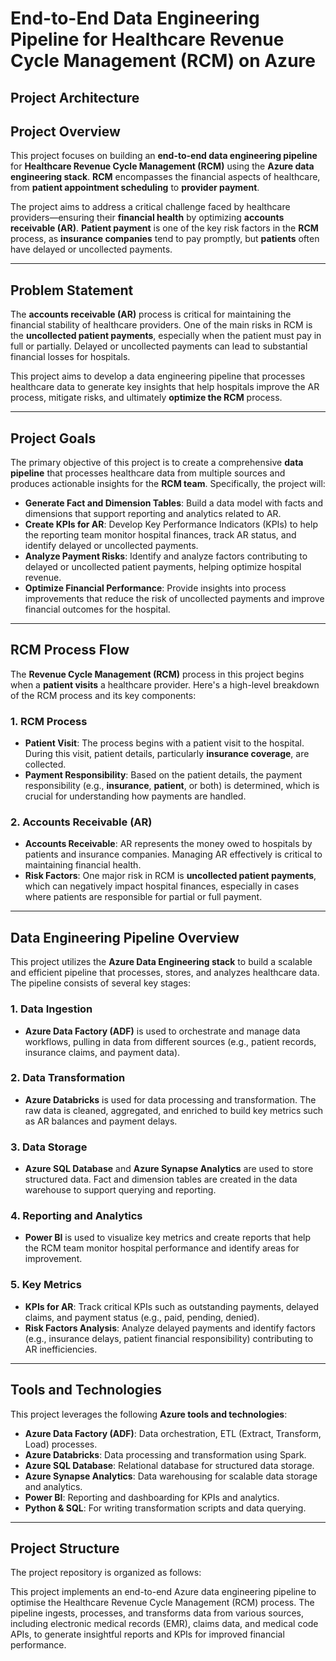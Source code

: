 # End-to-End Data Engineering Pipeline for Healthcare Revenue Cycle Management (RCM) on Azure
## Project Architecture




## Project Overview

This project focuses on building an **end-to-end data engineering pipeline** for **Healthcare Revenue Cycle Management (RCM)** using the **Azure data engineering stack**. **RCM** encompasses the financial aspects of healthcare, from **patient appointment scheduling** to **provider payment**. 

The project aims to address a critical challenge faced by healthcare providers—ensuring their **financial health** by optimizing **accounts receivable (AR)**. **Patient payment** is one of the key risk factors in the **RCM** process, as **insurance companies** tend to pay promptly, but **patients** often have delayed or uncollected payments.

---

## Problem Statement

The **accounts receivable (AR)** process is critical for maintaining the financial stability of healthcare providers. One of the main risks in RCM is the **uncollected patient payments**, especially when the patient must pay in full or partially. Delayed or uncollected payments can lead to substantial financial losses for hospitals.

This project aims to develop a data engineering pipeline that processes healthcare data to generate key insights that help hospitals improve the AR process, mitigate risks, and ultimately **optimize the RCM** process.

---

## Project Goals

The primary objective of this project is to create a comprehensive **data pipeline** that processes healthcare data from multiple sources and produces actionable insights for the **RCM team**. Specifically, the project will:

- **Generate Fact and Dimension Tables**: Build a data model with facts and dimensions that support reporting and analytics related to AR.
- **Create KPIs for AR**: Develop Key Performance Indicators (KPIs) to help the reporting team monitor hospital finances, track AR status, and identify delayed or uncollected payments.
- **Analyze Payment Risks**: Identify and analyze factors contributing to delayed or uncollected patient payments, helping optimize hospital revenue.
- **Optimize Financial Performance**: Provide insights into process improvements that reduce the risk of uncollected payments and improve financial outcomes for the hospital.

---

## RCM Process Flow

The **Revenue Cycle Management (RCM)** process in this project begins when a **patient visits** a healthcare provider. Here's a high-level breakdown of the RCM process and its key components:

### 1. **RCM Process**

- **Patient Visit**: The process begins with a patient visit to the hospital. During this visit, patient details, particularly **insurance coverage**, are collected.
- **Payment Responsibility**: Based on the patient details, the payment responsibility (e.g., **insurance**, **patient**, or both) is determined, which is crucial for understanding how payments are handled.

### 2. **Accounts Receivable (AR)**

- **Accounts Receivable**: AR represents the money owed to hospitals by patients and insurance companies. Managing AR effectively is critical to maintaining financial health.
- **Risk Factors**: One major risk in RCM is **uncollected patient payments**, which can negatively impact hospital finances, especially in cases where patients are responsible for partial or full payment.

---

## Data Engineering Pipeline Overview

This project utilizes the **Azure Data Engineering stack** to build a scalable and efficient pipeline that processes, stores, and analyzes healthcare data. The pipeline consists of several key stages:

### **1. Data Ingestion**
- **Azure Data Factory (ADF)** is used to orchestrate and manage data workflows, pulling in data from different sources (e.g., patient records, insurance claims, and payment data).

### **2. Data Transformation**
- **Azure Databricks** is used for data processing and transformation. The raw data is cleaned, aggregated, and enriched to build key metrics such as AR balances and payment delays.

### **3. Data Storage**
- **Azure SQL Database** and **Azure Synapse Analytics** are used to store structured data. Fact and dimension tables are created in the data warehouse to support querying and reporting.

### **4. Reporting and Analytics**
- **Power BI** is used to visualize key metrics and create reports that help the RCM team monitor hospital performance and identify areas for improvement.

### **5. Key Metrics**
- **KPIs for AR**: Track critical KPIs such as outstanding payments, delayed claims, and payment status (e.g., paid, pending, denied).
- **Risk Factors Analysis**: Analyze delayed payments and identify factors (e.g., insurance delays, patient financial responsibility) contributing to AR inefficiencies.

---

## Tools and Technologies

This project leverages the following **Azure tools and technologies**:

- **Azure Data Factory (ADF)**: Data orchestration, ETL (Extract, Transform, Load) processes.
- **Azure Databricks**: Data processing and transformation using Spark.
- **Azure SQL Database**: Relational database for structured data storage.
- **Azure Synapse Analytics**: Data warehousing for scalable data storage and analytics.
- **Power BI**: Reporting and dashboarding for KPIs and analytics.
- **Python & SQL**: For writing transformation scripts and data querying.

---

## Project Structure

The project repository is organized as follows:






This project implements an end-to-end Azure data engineering pipeline to optimise the Healthcare Revenue Cycle Management (RCM) process. The pipeline ingests, processes, and transforms data from various sources, including electronic medical records (EMR), claims data, and medical code APIs, to generate insightful reports and KPIs for improved financial performance.
